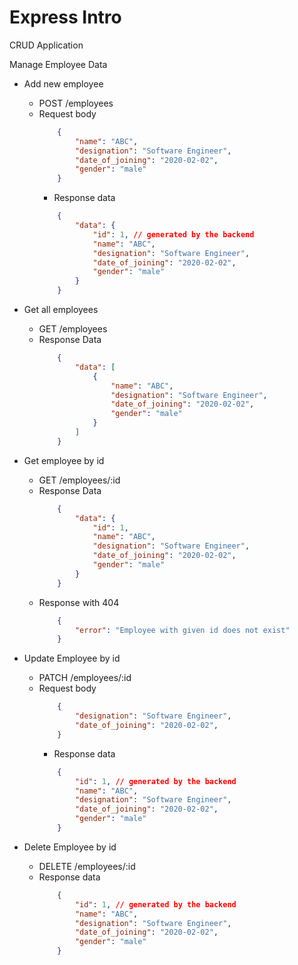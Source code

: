 
# Express Intro

CRUD Application

Manage Employee Data

- Add new employee
  - POST /employees
  - Request body
    ```json
        {
            "name": "ABC",
            "designation": "Software Engineer",
            "date_of_joining": "2020-02-02",
            "gender": "male"
        }
    ```
    - Response data
    ```json
        {
            "data": {
                "id": 1, // generated by the backend
                "name": "ABC",
                "designation": "Software Engineer",
                "date_of_joining": "2020-02-02",
                "gender": "male"
            }
        }
    ```

- Get all employees
  - GET /employees
  - Response Data
    ```json
        {
            "data": [
                {
                    "name": "ABC",
                    "designation": "Software Engineer",
                    "date_of_joining": "2020-02-02",
                    "gender": "male"
                }
            ]
        }
    ```

- Get employee by id
  - GET /employees/:id
  - Response Data
    ```json
        {
            "data": {
                "id": 1,
                "name": "ABC",
                "designation": "Software Engineer",
                "date_of_joining": "2020-02-02",
                "gender": "male"
            }
        }
    ```
  - Response with 404
    ```json
        {
            "error": "Employee with given id does not exist"
        }
    ```

- Update Employee by id
  - PATCH /employees/:id
  - Request body
    ```json
        {
            "designation": "Software Engineer",
            "date_of_joining": "2020-02-02",
        }
    ```
    - Response data
    ```json
        {
            "id": 1, // generated by the backend
            "name": "ABC",
            "designation": "Software Engineer",
            "date_of_joining": "2020-02-02",
            "gender": "male"
        }
    ```

- Delete Employee by id
  - DELETE /employees/:id  
  - Response data
    ```json
        {
            "id": 1, // generated by the backend
            "name": "ABC",
            "designation": "Software Engineer",
            "date_of_joining": "2020-02-02",
            "gender": "male"
        }
    ```
